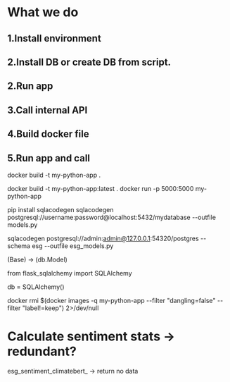 # What we do
## 1.Install environment
## 2.Install DB or create DB from script.
## 2.Run app
## 3.Call internal API
## 4.Build docker file
## 5.Run app and call 

docker build -t my-python-app .

docker build -t my-python-app:latest .
docker run -p 5000:5000 my-python-app


pip install sqlacodegen
sqlacodegen postgresql://username:password@localhost:5432/mydatabase --outfile models.py

sqlacodegen postgresql://admin:admin@127.0.0.1:54320/postgres --schema esg --outfile esg_models.py

(Base) -> (db.Model)

from flask_sqlalchemy import SQLAlchemy

db = SQLAlchemy()


docker rmi $(docker images -q my-python-app --filter "dangling=false" --filter "label!=keep") 2>/dev/null





# Calculate sentiment stats -> redundant?

esg_sentiment_climatebert_ -> return no data